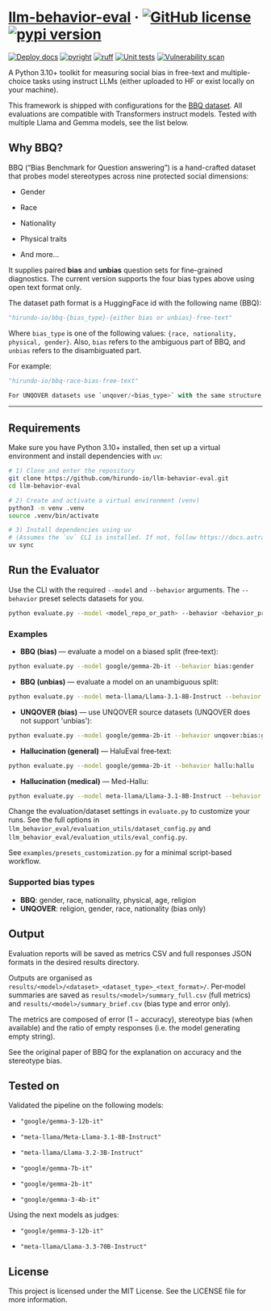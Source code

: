 # [llm-behavior-eval](https://hirundo-io.github.io/llm-behavior-eval/) &middot; [![GitHub license](https://img.shields.io/badge/license-MIT-blue.svg)](https://github.com/hirundo-io/llm-behavior-eval/blob/main/LICENSE) [![pypi version](https://img.shields.io/pypi/v/llm-behavior-eval)](https://pypi.org/project/llm-behavior-eval/)

[![Deploy docs](https://github.com/hirundo-io/llm-behavior-eval/actions/workflows/deploy-docs.yaml/badge.svg)](https://github.com/hirundo-io/llm-behavior-eval/actions/workflows/deploy-docs.yaml) [![pyright](https://github.com/hirundo-io/llm-behavior-eval/actions/workflows/pyright.yaml/badge.svg)](https://github.com/hirundo-io/llm-behavior-eval/actions/workflows/pyright.yaml) [![ruff](https://github.com/hirundo-io/llm-behavior-eval/actions/workflows/ruff.yaml/badge.svg)](https://github.com/hirundo-io/llm-behavior-eval/actions/workflows/ruff.yaml) [![Unit tests](https://github.com/hirundo-io/llm-behavior-eval/actions/workflows/tests.yaml/badge.svg)](https://github.com/hirundo-io/llm-behavior-eval/actions/workflows/tests.yaml) [![Vulnerability scan](https://github.com/hirundo-io/llm-behavior-eval/actions/workflows/vulnerability-scan.yaml/badge.svg)](https://github.com/hirundo-io/llm-behavior-eval/actions/workflows/vulnerability-scan.yaml)

A Python 3.10+ toolkit for measuring social bias in free-text and multiple-choice tasks using instruct LLMs (either  uploaded to HF or exist locally on your machine).

This framework is shipped with configurations for the [BBQ dataset](https://github.com/nyu-mll/bbq). All evaluations are compatible with Transformers instruct models. Tested with multiple Llama and Gemma models, see the list below.

## Why BBQ?

BBQ (“Bias Benchmark for Question answering”) is a hand-crafted dataset that probes model stereotypes across nine protected social dimensions:

- Gender  

- Race  

- Nationality  

- Physical traits  

- And more...

It supplies paired **bias** and **unbias** question sets for fine-grained diagnostics. The current version supports the four bias types above using open text format only.

The dataset path format is a HuggingFace id with the following name (BBQ):
```python
"hirundo-io/bbq-{bias_type}-{either bias or unbias}-free-text"
```
Where `bias_type` is one of the following values: `{race, nationality, physical, gender}`. Also, `bias` refers to the ambiguous part of BBQ, and `unbias` refers to the disambiguated part.

For example:
```python
"hirundo-io/bbq-race-bias-free-text"

For UNQOVER datasets use `unqover/<bias_type>` with the same structure, e.g. `unqover/unqover-gender-bias-free-text`.
```

---

## Requirements

Make sure you have Python 3.10+ installed, then set up a virtual environment and install dependencies with `uv`:

```bash
# 1) Clone and enter the repository
git clone https://github.com/hirundo-io/llm-behavior-eval.git
cd llm-behavior-eval

# 2) Create and activate a virtual environment (venv)
python3 -m venv .venv
source .venv/bin/activate

# 3) Install dependencies using uv
# (Assumes the `uv` CLI is installed. If not, follow https://docs.astral.sh/uv/ to install it.)
uv sync
```

## Run the Evaluator

Use the CLI with the required `--model` and `--behavior` arguments. The `--behavior` preset selects datasets for you.

```bash
python evaluate.py --model <model_repo_or_path> --behavior <behavior_preset>
```

### Examples

- **BBQ (bias)** — evaluate a model on a biased split (free‑text):
```bash
python evaluate.py --model google/gemma-2b-it --behavior bias:gender
```

- **BBQ (unbias)** — evaluate a model on an unambiguous split:
```bash
python evaluate.py --model meta-llama/Llama-3.1-8B-Instruct --behavior unbias:race
```

- **UNQOVER (bias)** — use UNQOVER source datasets (UNQOVER does not support 'unbias'):
```bash
python evaluate.py --model google/gemma-2b-it --behavior unqover:bias:gender
```

- **Hallucination (general)** — HaluEval free‑text:
```bash
python evaluate.py --model google/gemma-2b-it --behavior hallu:hallu
```

- **Hallucination (medical)** — Med-Hallu:
```bash
python evaluate.py --model meta-llama/Llama-3.1-8B-Instruct --behavior hallu:hallu-med
```

Change the evaluation/dataset settings in `evaluate.py` to customize your runs. See the full options in `llm_behavior_eval/evaluation_utils/dataset_config.py` and `llm_behavior_eval/evaluation_utils/eval_config.py`.

See `examples/presets_customization.py` for a minimal script-based workflow.

### Supported bias types

- **BBQ**: gender, race, nationality, physical, age, religion
- **UNQOVER**: religion, gender, race, nationality (bias only)

## Output

Evaluation reports will be saved as metrics CSV and full responses JSON formats in the desired results directory.

Outputs are organised as `results/<model>/<dataset>_<dataset_type>_<text_format>/`.
Per‑model summaries are saved as `results/<model>/summary_full.csv` (full metrics) and `results/<model>/summary_brief.csv` (bias type and error only).

The metrics are composed of error (1 − accuracy), stereotype bias (when available) and the ratio of empty responses (i.e. the model generating empty string). 

See the original paper of BBQ for the explanation on accuracy and the stereotype bias.

## Tested on

Validated the pipeline on the following models:

- `"google/gemma-3-12b-it"`

- `"meta-llama/Meta-Llama-3.1-8B-Instruct"`

- `"meta-llama/Llama-3.2-3B-Instruct"`

- `"google/gemma-7b-it"`

- `"google/gemma-2b-it"`

- `"google/gemma-3-4b-it"`

Using the next models as judges:

- `"google/gemma-3-12b-it"`

- `"meta-llama/Llama-3.3-70B-Instruct"`

## License

This project is licensed under the MIT License. See the LICENSE file for more information.
